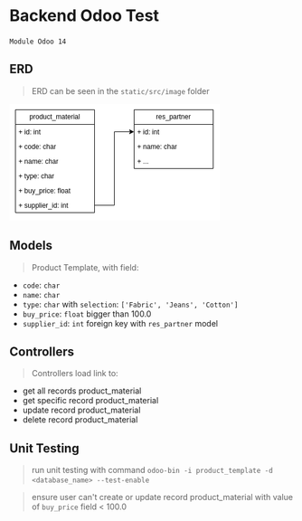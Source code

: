 # Backend Odoo Test

`Module Odoo 14`

## ERD
> ERD can be seen in the `static/src/image` folder

![ERD](static/src/image/erd.png)

## Models
> Product Template, with field:
- `code`: `char`
- `name`: `char`
- `type`: `char` with `selection`: `['Fabric', 'Jeans', 'Cotton']`
- `buy_price`: `float` bigger than 100.0
- `supplier_id`: `int` foreign key with `res_partner` model

## Controllers
> Controllers load link to:
- get all records product_material
- get specific record product_material
- update record product_material
- delete record product_material

## Unit Testing
> run unit testing with command `odoo-bin -i product_template -d <database_name> --test-enable`

> ensure user can't create or update record product_material with value of `buy_price` field < 100.0
